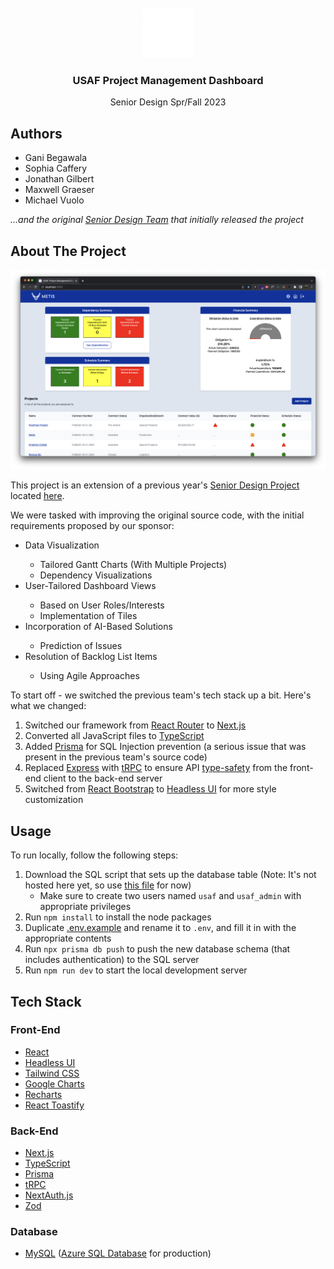 <div align="center">
  <br>
  <a href="https://github.com/vuolo/USAF-Project-Management-Dashboard">
    <img src="public/images/brand/AirForceLogoWhite.png" alt="Logo" width="80" height="80">
  </a>

  <h3 align="center">USAF Project Management Dashboard</h3>

  <p align="center">
    Senior Design Spr/Fall 2023
  </p>
</div>

<h2>Authors</h2>
<ul>
  <li>Gani Begawala</li>
  <li>Sophia Caffery</li>
  <li>Jonathan Gilbert</li>
  <li>Maxwell Graeser</li>
  <li>Michael Vuolo</li>
</ul>

*...and the original [Senior Design Team](https://github.com/KatPrend/USAF-Dashboard/graphs/contributors) that initially released the project*

<h2>About The Project</h2>
<img src="public/images/screenshots/index.png" alt="Project Screenshot">

This project is an extension of a previous year's [Senior Design Project](https://www.eecs.ucf.edu/cssd) located [here](https://github.com/KatPrend/USAF-Dashboard).

We were tasked with improving the original source code, with the initial requirements proposed by our sponsor:
<ul>
  <li>Data Visualization</li>
  <ul>
    <li>Tailored Gantt Charts (With Multiple Projects)</li>
    <li>Dependency Visualizations</li>
  </ul>
  <li>User-Tailored Dashboard Views</li>
  <ul>
    <li>Based on User Roles/Interests</li>
    <li>Implementation of Tiles</li>
  </ul>
  <li>Incorporation of AI-Based Solutions</li>
  <ul>
    <li>Prediction of Issues</li>
  </ul>
  <li>Resolution of Backlog List Items</li>
  <ul>
    <li>Using Agile Approaches</li>
  </ul>
</ul

To start off - we switched the previous team's tech stack up a bit. Here's what we changed:
  1. Switched our framework from [React Router](https://reactrouter.com) to [Next.js](https://nextjs.org)
  2. Converted all JavaScript files to [TypeScript](https://www.typescriptlang.org)
  3. Added [Prisma](https://www.prisma.io) for SQL Injection prevention (a serious issue that was present in the previous team's source code)
  4. Replaced [Express](https://expressjs.com) with [tRPC](https://trpc.io) to ensure API [type-safety](https://en.wikipedia.org/wiki/Type_safety) from the front-end client to the back-end server
  5. Switched from [React Bootstrap](https://react-bootstrap.github.io) to [Headless UI](https://headlessui.com) for more style customization
 
<h2>Usage</h2>

To run locally, follow the following steps:
  1. Download the SQL script that sets up the database table (Note: It's not hosted here yet, so use [this file](https://github.com/KatPrend/USAF-Dashboard/blob/main/Backend/usaf-dash_2022-11-12.sql) for now)
     - Make sure to create two users named `usaf` and `usaf_admin` with appropriate privileges
  2. Run `npm install` to install the node packages
  3. Duplicate [.env.example](https://github.com/vuolo/USAF-Project-Management-Dashboard/blob/main/.env.example) and rename it to `.env`, and fill it in with the appropriate contents
  4. Run `npx prisma db push` to push the new database schema (that includes authentication) to the SQL server
  5. Run `npm run dev` to start the local development server

<h2>Tech Stack</h2>

<h3>Front-End</h3>

* [React](https://reactjs.org)
* [Headless UI](https://headlessui.com)
* [Tailwind CSS](https://tailwindcss.com)
* [Google Charts](https://developers.google.com/chart)
* [Recharts](https://recharts.org)
* [React Toastify](https://www.npmjs.com/package/react-toastify)


<h3>Back-End</h3>

* [Next.js](https://nextjs.org)
* [TypeScript](https://www.typescriptlang.org)
* [Prisma](https://www.prisma.io)
* [tRPC](https://trpc.io)
* [NextAuth.js](https://next-auth.js.org)
* [Zod](https://zod.dev)

<h3>Database</h3>

* [MySQL](https://www.mysql.com) ([Azure SQL Database](https://azure.microsoft.com/en-us/products/azure-sql/database) for production)
